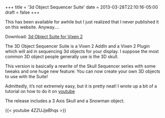 +++
title = '3d Object Sequencer Suite'
date = 2013-03-28T22:10:16-05:00
draft = false
+++

This has been available for awhile but I just realized that I never published it on this website.  Anyway….

Download:  [3d Object Suite for Vixen 2](/repository/downloads/3dObjectSuite.zip)

The 3D Object Sequencer Suite is a Vixen 2 AddIn and a Vixen 2 Plugin which will aid in sequencing 3d objects for your display.  I suppose the most common 3D object people generally use is the 3D skull.

This version is basically a rewrite of the Skull Sequencer series with some tweaks and one huge new feature:  You can now create your own 3D objects to use with the Suite!

Admittedly, it’s not extremely easy, but it is pretty neat!  I wrote up a bit of a tutorial on how to do it on [youtube](http://www.youtube.com/watch?v=4ZZUJjeBhqs)

The release includes a 3 Axis Skull and a Snowman object.

{{< youtube 4ZZUJjeBhqs >}}

